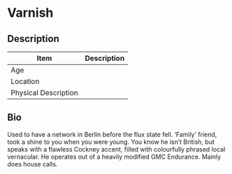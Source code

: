 # Varnish

## Description

| Item                 | Description |
| -------------------- | ----------- |
| Age                  |             |
| Location             |             |
| Physical Description |             |

## Bio
Used to have a network in Berlin before the flux state fell.  ‘Family’ friend, took a shine to you when you were young.  You know he isn’t British, but speaks with a flawless Cockney accent, filled with colourfully phrased local vernacular.  He operates out of a heavily modified GMC Endurance.  Mainly does house calls.
